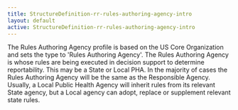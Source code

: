 ```yaml
---
title: StructureDefinition-rr-rules-authoring-agency-intro
layout: default
active: StructureDefinition-rr-rules-authoring-agency-intro
---
```


The Rules Authoring Agency profile is based on the US Core Organization and sets the type to 'Rules Authoring Agency'. The Rules Authoring Agency is whose rules are being executed in decision support to determine reportability. This may be a State or Local PHA. In the majority of cases the Rules Authoring Agency will be the same as the Responsible Agency. Usually, a Local Public Health Agency will inherit rules from its relevant State agency, but a Local agency can adopt, replace or supplement relevant state rules.